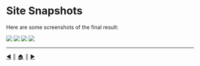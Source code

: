 # Site Snapshots
Here are some screenshots of the final result:

<img src="./screenshots/01.png" />

<img src="./screenshots/02.png" />

<img src="./screenshots/03.png" />

<img src="./screenshots/04.png" />

---
[:arrow_backward:][back] ║ [:house:][home] ║ [:arrow_forward:][next]

<!-- navigation -->
[home]: ../README.md
[back]: ./camera.md
[next]: ../README.md